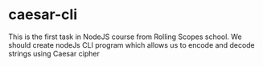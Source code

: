 # caesar-cli
This is the first task in NodeJS course from Rolling Scopes school. We should create nodeJs CLI program which allows us to encode and decode strings using Caesar cipher
